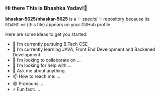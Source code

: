 ### Hi there This is Bhashka Yadav!👋


**bhaskar-5625/bhaskar-5625** is a ✨ _special_ ✨ repository because its `README.md` (this file) appears on your GitHub profile.

Here are some ideas to get you started:

- 🔭 I’m currently pursuing B.Tech CSE
- 🌱 I’m currently learning JAVA, Front End Development and Backened Development
- 👯 I’m looking to collaborate on ...
- 🤔 I’m looking for help with ...
- 💬 Ask me about anything
- 📫 How to reach me: ...
- 😄 Pronouns: ...
- ⚡ Fun fact: ...

